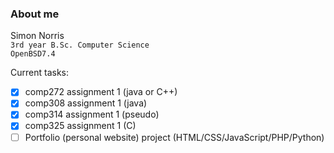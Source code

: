 ### About me
  Simon Norris    
  `3rd year B.Sc. Computer Science`    
  `OpenBSD7.4`    

Current tasks:  
- [x] comp272 assignment 1 (java or C++)
- [x] comp308 assignment 1 (java)
- [x] comp314 assignment 1 (pseudo)
- [x] comp325 assignment 1 (C)
- [ ] Portfolio (personal website) project (HTML/CSS/JavaScript/PHP/Python)
<!--
**Ibenksy/Ibenksy** is a ✨ _special_ ✨ repository because its `README.md` (this file) appears on your GitHub profile.

Here are some ideas to get you started:

- 🔭 I’m currently working on ...
- 🌱 I’m currently learning ...
- 👯 I’m looking to collaborate on ...
- 🤔 I’m looking for help with ...
- 💬 Ask me about ...
- 📫 How to reach me: ...
- 😄 Pronouns: ...
- ⚡ Fun fact: ...
-->

